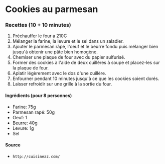 # Cookies au parmesan

### Recettes (10 + 10 minutes)

1. Préchauffer le four a 210C
2. Mélanger la farine, la levure et le sel dans un saladier.
3. Ajouter le parmesan râpé, l'oeuf et le beurre fondu puis mélanger bien jusqu'à obtenir une pâte bien homogène.
4. Chemiser une plaque de four avec du papier sulfurisé.
5. Former des cookies à l'aide de deux cuillères à soupe et placez-les sur la plaque de four.
6. Aplatir légèrement avec le dos d'une cuillère.
7. Enfourner pendant 10 minutes jusqu'à ce que les cookies soient dorés.
8. Laisser refroidir sur une grille à la sortie du four.

#### Ingrédients (pour 8 personnes)

- Farine: 75g
- Parmesan rapé: 50g
- Oeuf: 1
- Beurre: 40g
- Levure: 1g
- Sel

#### Source

- `http://cuisineaz.com/`